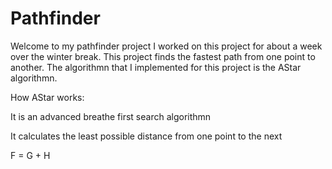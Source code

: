 # Pathfinder
Welcome to my pathfinder project
I worked on this project for about a week over the winter break.
This project finds the fastest path from one point to another.
The algorithmn that I implemented for this project is the AStar algorithmn.


How AStar works:

It is an advanced breathe first search algorithmn

It calculates the least possible distance from one point to the next

F = G + H
